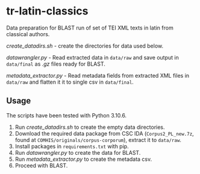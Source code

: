 # tr-latin-classics

Data preparation for BLAST run of set of TEI XML texts in latin from classical authors.

*create_datadirs.sh* - create the directories for data used below.

*datawrangler.py* - Read extracted data in `data/raw` and save output in `data/final` as *.gz* files ready for BLAST.

*metadata_extractor.py* - Read metadata fields from extracted XML files in `data/raw` and flatten it it to single csv in `data/final`.

## Usage

The scripts have been tested with Python 3.10.6.

1. Run *create_datadirs.sh* to create the empty data directories.
2. Download the required data package from CSC IDA (`Corpus2_PL_new.7z`, found at `COMHIS/originals/corpus-corporum`), extract it to `data/raw`.
3. Install packages in `requirements.txt` with pip.
4. Run *datawrangler.py* to create the data for BLAST.
5. Run *metadata_extractor.py* to create the metadata csv.
6. Proceed with BLAST.

